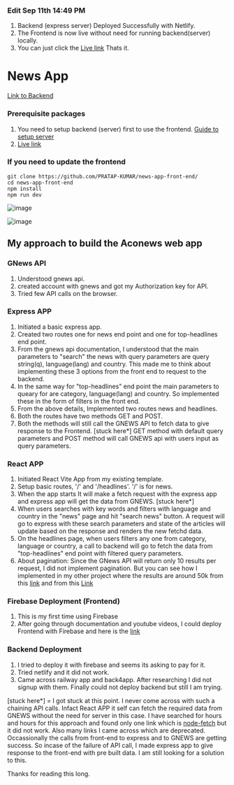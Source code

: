 ### Edit Sep 11th 14:49 PM

1. Backend (express server) Deployed Successfully with Netlify.  
2. The Frontend is now live without need for running backend(server) locally.  
3. You can just click the [Live link](https://pratap-panabaka-aconews.web.app/) Thats it.

# News App

[Link to Backend](https://github.com/PRATAP-KUMAR/news-app-back-end)

### Prerequisite packages

1. You need to setup backend (server) first to use the frontend. [Guide to setup server](https://github.com/PRATAP-KUMAR/news-app-back-end)
2. [Live link](https://pratap-panabaka-aconews.web.app/)

### If you need to update the frontend

```
git clone https://github.com/PRATAP-KUMAR/news-app-front-end/
cd news-app-front-end
npm install
npm run dev
```

![image](https://github.com/user-attachments/assets/c289fcb8-6a37-4563-8a63-ec85f2f99489)

![image](https://github.com/user-attachments/assets/da498b60-ac00-4233-989b-04d4f28b3d63)

## My approach to build the Aconews web app

### GNews API

1. Understood gnews api.
2. created account with gnews and got my Authorization key for API.
3. Tried few API calls on the browser.

### Express APP

1. Initiated a basic express app.
2. Created two routes one for news end point and one for top-headlines end point.
3. From the gnews api documentation, I understood that the main parameters to "search" the news with query parameters are
query string(q), language(lang) and country. This made me to think about implementing these 3 options from the
front end to request to the backend.
4. In the same way for "top-headlines" end point the main parameters to queary for are
category, language(lang) and country. So implemented these in the form of filters in the front end.
5. From the above details, Implemented two routes news and headlines.
6. Both the routes have two methods GET and POST.
7. Both the methods will still call the GNEWS API to fetch data to give response to the Frontend. [stuck here*]
GET method with default query parameters and POST method will call GNEWS api with users input as query parameters.

### React APP
1. Initiated React Vite App from my existing template.
2. Setup basic routes, '/' and '/headlines'. '/' is for news.
3. When the app starts It will make a fetch request with the express app and express app will get the data from GNEWS. [stuck here*]
4. When users searches with key words and filters with language and country in the "news" page and hit "search news" button. A request will go to express with these search parameters
and state of the articles will update based on the response and renders the new fetchd data.
5. On the headlines page, when users filters any one from category, language or country, a call to backend will go to fetch the data from "top-headlines" end point with filtered query parameters.
6. About pagination: Since the GNews API will return only 10 results per request, I did not implement pagination. But you can see how I implemented in my other project where
the results are around 50k from this [link](https://github.com/PRATAP-KUMAR/metrics-web-app/blob/3cf59ead9ada80dae79091b10a61a8a7427fbea8/src/pages/Home.jsx#L113) and from this [Link](https://pratap-panabaka-metrics-web-app.netlify.app/)
   

### Firebase Deployment (Frontend)
1. This is my first time using Firebase
2. After going through documentation and youtube videos, I could deploy Frontend with Firebase and here is the [link](https://pratap-panabaka-aconews.web.app/)

### Backend Deployment
1. I tried to deploy it with firebase and seems its asking to pay for it.
2. Tried netlify and it did not work.
3. Came across railway app and back4app. After researching I did not signup with them.
Finally could not deploy backend but still I am trying.

[stuck here*] = I got stuck at this point. I never come across with such a chaining API calls. Infact React APP it self can fetch the required data from
GNEWS without the need for server in this case. I have searched for hours and hours for this approach and found only one link which is [node-fetch](https://rapidapi.com/guides/call-apis-in-express-via-node-fetch) but it did not work.
Also many links I came across which are deprecated. Occassionally the calls from front-end to express and to GNEWS are getting success. So incase of the failure of API call, I made express app to give response
to the front-end with pre built data. I am still looking for a solution to this.

Thanks for reading this long.
